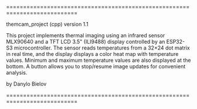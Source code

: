 ===========================================================================

themcam_project (cpp) version 1.1

This project implements thermal imaging using an infrared sensor MLX90640 and a TFT LCD 3.5" (ILI9488) display controlled by an ESP32-S3 microcontroller. The sensor reads temperatures from a 32×24 dot matrix in real time, and the display displays a color heat map with temperature values. Minimum and maximum temperature values are also displayed at the bottom. A button allows you to stop/resume image updates for convenient analysis.

by Danylo Bielov

===========================================================================
